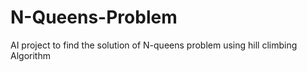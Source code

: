 # N-Queens-Problem
 AI project to find the solution of N-queens problem using hill climbing Algorithm

